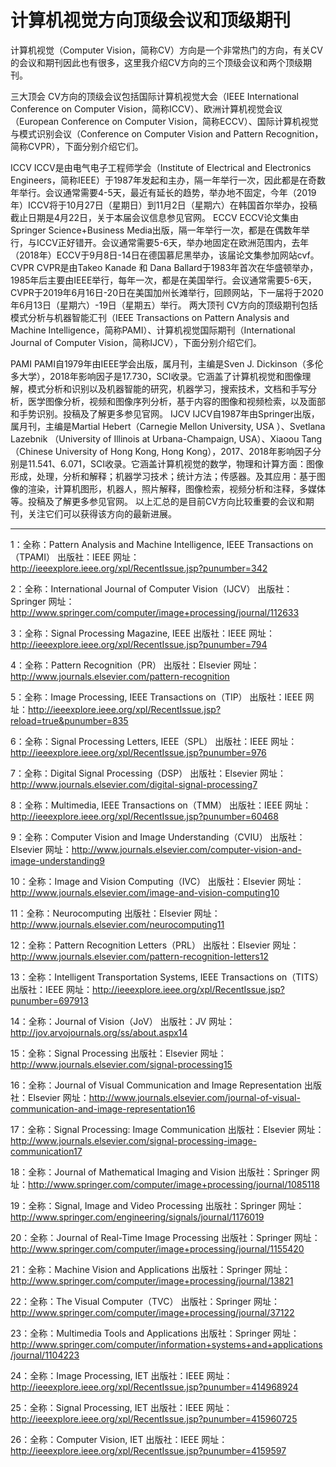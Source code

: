 # 计算机视觉方向顶级会议和顶级期刊


计算机视觉（Computer Vision，简称CV）方向是一个非常热门的方向，有关CV的会议和期刊因此也有很多，这里我介绍CV方向的三个顶级会议和两个顶级期刊。

三大顶会
CV方向的顶级会议包括国际计算机视觉大会（IEEE International Conference on Computer Vision，简称ICCV）、欧洲计算机视觉会议（European Conference on Computer Vision，简称ECCV）、国际计算机视觉与模式识别会议（Conference on Computer Vision and Pattern Recognition，简称CVPR），下面分别介绍它们。

ICCV
ICCV是由电气电子工程师学会（Institute of Electrical and Electronics Engineers，简称IEEE）于1987年发起和主办，隔一年举行一次，因此都是在奇数年举行。会议通常需要4-5天，最近有延长的趋势，举办地不固定，今年（2019年）ICCV将于10月27日（星期日）到11月2日（星期六）在韩国首尔举办，投稿截止日期是4月22日，关于本届会议信息参见官网。
ECCV
ECCV论文集由 Springer Science+Business Media出版，隔一年举行一次，都是在偶数年举行，与ICCV正好错开。会议通常需要5-6天，举办地固定在欧洲范围内，去年（2018年）ECCV于9月8日-14日在德国慕尼黑举办，该届论文集参加网站cvf。
CVPR
CVPR是由Takeo Kanade 和 Dana Ballard于1983年首次在华盛顿举办，1985年后主要由IEEE举行，每年一次，都是在美国举行。会议通常需要5-6天，CVPR于2019年6月16日-20日在美国加州长滩举行，回顾网站，下一届将于2020年6月13日（星期六）-19日（星期五）举行。
两大顶刊
CV方向的顶级期刊包括模式分析与机器智能汇刊（IEEE Transactions on Pattern Analysis and Machine Intelligence，简称PAMI）、计算机视觉国际期刊（International Journal of Computer Vision，简称IJCV），下面分别介绍它们。

PAMI
PAMI自1979年由IEEE学会出版，属月刊，主编是Sven J. Dickinson（多伦多大学），2018年影响因子是17.730，SCI收录。它涵盖了计算机视觉和图像理解，模式分析和识别以及机器智能的研究，机器学习，搜索技术，文档和手写分析，医学图像分析，视频和图像序列分析，基于内容的图像和视频检索，以及面部和手势识别。投稿及了解更多参见官网。
IJCV
IJCV自1987年由Springer出版，属月刊，主编是Martial Hebert（Carnegie Mellon University, USA ）、Svetlana Lazebnik （University of Illinois at Urbana-Champaign, USA）、Xiaoou Tang（Chinese University of Hong Kong, Hong Kong），2017、2018年影响因子分别是11.541、6.071，SCI收录。它涵盖计算机视觉的数学，物理和计算方面：图像形成，处理，分析和解释；机器学习技术；统计方法；传感器。及其应用：基于图像的渲染，计算机图形，机器人，照片解释，图像检索，视频分析和注释，多媒体等。投稿及了解更多参见官网。
以上汇总的是目前CV方向比较重要的会议和期刊，关注它们可以获得该方向的最新进展。

---------------------------------------------
1：全称：Pattern Analysis and Machine Intelligence, IEEE Transactions on（TPAMI）
出版社：IEEE
网址：http://ieeexplore.ieee.org/xpl/RecentIssue.jsp?punumber=342

2：全称：International Journal of Computer Vision（IJCV）
出版社：Springer
网址：http://www.springer.com/computer/image+processing/journal/112633

3：全称：Signal Processing Magazine, IEEE
出版社：IEEE
网址：http://ieeexplore.ieee.org/xpl/RecentIssue.jsp?punumber=794

4：全称：Pattern Recognition（PR）
出版社：Elsevier
网址：http://www.journals.elsevier.com/pattern-recognition

5：全称：Image Processing, IEEE Transactions on（TIP）
出版社：IEEE
网址：http://ieeexplore.ieee.org/xpl/RecentIssue.jsp?reload=true&punumber=835

6：全称：Signal Processing Letters, IEEE（SPL）
出版社：IEEE
网址：http://ieeexplore.ieee.org/xpl/RecentIssue.jsp?punumber=976

7：全称：Digital Signal Processing（DSP）
出版社：Elsevier
网址：http://www.journals.elsevier.com/digital-signal-processing7

8：全称：Multimedia, IEEE Transactions on（TMM）
出版社：IEEE
网址：http://ieeexplore.ieee.org/xpl/RecentIssue.jsp?punumber=60468

9：全称：Computer Vision and Image Understanding（CVIU）
出版社：Elsevier
网址：http://www.journals.elsevier.com/computer-vision-and-image-understanding9

10：全称：Image and Vision Computing（IVC）
出版社：Elsevier
网址：http://www.journals.elsevier.com/image-and-vision-computing10

11：全称：Neurocomputing
出版社：Elsevier
网址：http://www.journals.elsevier.com/neurocomputing11

12：全称：Pattern Recognition Letters（PRL）
出版社：Elsevier
网址：http://www.journals.elsevier.com/pattern-recognition-letters12

13：全称：Intelligent Transportation Systems, IEEE Transactions on（TITS）
出版社：IEEE
网址：http://ieeexplore.ieee.org/xpl/RecentIssue.jsp?punumber=697913

14：全称：Journal of Vision（JoV）
出版社：JV
网址：http://jov.arvojournals.org/ss/about.aspx14

15：全称：Signal Processing
出版社：Elsevier
网址：http://www.journals.elsevier.com/signal-processing15

16：全称：Journal of Visual Communication and Image Representation
出版社：Elsevier
网址：http://www.journals.elsevier.com/journal-of-visual-communication-and-image-representation16

17：全称：Signal Processing: Image Communication
出版社：Elsevier
网址：http://www.journals.elsevier.com/signal-processing-image-communication17

18：全称：Journal of Mathematical Imaging and Vision
出版社：Springer
网址：http://www.springer.com/computer/image+processing/journal/1085118

19：全称：Signal, Image and Video Processing
出版社：Springer
网址：http://www.springer.com/engineering/signals/journal/1176019

20：全称：Journal of Real-Time Image Processing
出版社：Springer
网址：http://www.springer.com/computer/image+processing/journal/1155420

21：全称：Machine Vision and Applications
出版社：Springer
网址：http://www.springer.com/computer/image+processing/journal/13821

22：全称：The Visual Computer（TVC）
出版社：Springer
网址：http://www.springer.com/computer/image+processing/journal/37122

23：全称：Multimedia Tools and Applications
出版社：Springer
网址：http://www.springer.com/computer/information+systems+and+applications/journal/1104223

24：全称：Image Processing, IET
出版社：IEEE
网址：http://ieeexplore.ieee.org/xpl/RecentIssue.jsp?punumber=414968924

25：全称：Signal Processing, IET
出版社：IEEE
网址：http://ieeexplore.ieee.org/xpl/RecentIssue.jsp?punumber=415960725

26：全称：Computer Vision, IET
出版社：IEEE
网址：http://ieeexplore.ieee.org/xpl/RecentIssue.jsp?punumber=4159597
